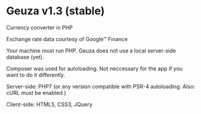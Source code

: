 # Geuza v1.3 (stable)
Currency converter in PHP

Exchange rate data courtesy of Google&trade; Finance

Your machine must run PHP. Geuza does not use a local server-side database (yet).

Composer was used for autoloading. Not neccessary for the app if you want to do it differently.
	
Server-side: PHP7 (or any version compatible with PSR-4 autoloading. Also: cURL must be enabled.)

Client-side: HTML5, CSS3, JQuery
